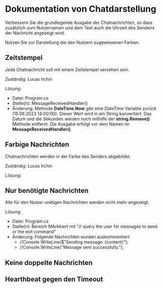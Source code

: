 # Dokumentation von Chatdarstellung

Verbessern Sie die grundlegende Ausgabe der Chatnachrichten, so dass zusätzlich zum
Nutzernamen und dem Text auch die Uhrzeit des Sendens der Nachricht angezeigt wird.

Nutzen Sie zur Darstellung die den Nutzern zugewiesenen Farben.

## Zeitstempel

Jede Chatnachricht soll mit einem Zeitstempel versehen sein.

Zuständig: Lucas Irchin

Lösung:
- Datei: Program.cs
- Stelle(n): MessageReceivedHandler()
- Änderung: Methode **DateTime.Now** gibt eine *DateTime* Variable zurück (15.06.2023 14:00:00). Dieser Wert wird in ein String konvertiert. Das Datum und die Sekunden werden noch mithilfe der **string.Remove()** Methode entfernt. Die Ausgabe erfolgt vor dem Namen im **MessageReceivedHandler()**.

## Farbige Nachrichten

Chatnachrichten werden in der Farbe des Senders abgebildet.

Zuständig: Lucas Irchin

Lösung:

## Nur benötigte Nachrichten

Alle für den Nutzer unätigen Nachrichten werden nicht mehr angezeigt.

Lösung:
- Datei: Program.cs
- Stelle(n): Bereich MArkkiert mit "// query the user for messages to send or the exit command"
- Änderung: Folgende Nachrichten wurden auskommentiert
  - //Console.WriteLine($"Sending message: {content}");
  - //Console.WriteLine("Message sent successfully.");

## Keine doppelte Nachrichten

## Hearthbeat gegen den Timeout
